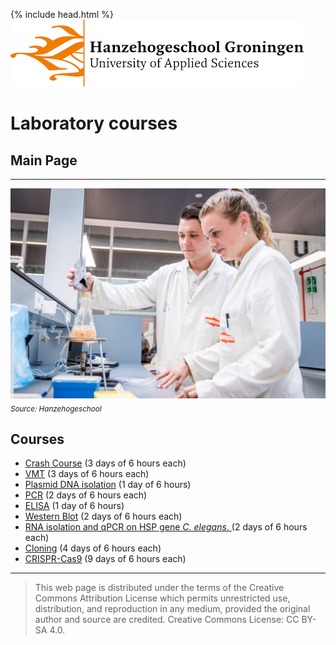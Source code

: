 {% include head.html %}
![Hanze](./hanze/hanze.png)

# Laboratory courses

## Main Page
---

![Pic](./impression/impression.jpg)
*<sub>Source: Hanzehogeschool</sub>*

## Courses
- [Crash Course](./short/short.md) (3 days of 6 hours each)
- [VMT](./vmt/00_vmt_index.md) (3 days of 6 hours each)
- [Plasmid DNA isolation](./nucleic_acid_isolation/nucleic_acid_isolation.md) (1 day of 6 hours)
- [PCR](./pcr/pcr.md) (2 days of 6 hours each)
- [ELISA](./elisa/elisa.md) (1 day of 6 hours)
- [Western Blot](./western_blot/western_blot.md) (2 days of 6 hours each)
- [RNA isolation and qPCR on HSP gene *C. elegans*. ](./elegans/elegans.md) (2 days of 6 hours each)
- [Cloning](./cloning/cloning.md) (4 days of 6 hours each)
- [CRISPR-Cas9](./crispr/crispr.md) (9 days of 6 hours each)

--- 


>This web page is distributed under the terms of the Creative Commons Attribution License which permits unrestricted use, distribution, and reproduction in any medium, provided the original author and source are credited.
>Creative Commons License: CC BY-SA 4.0.

